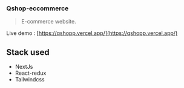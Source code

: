 ### Qshop-eccommerce

> E-commerce website. 

Live demo : [https://qshopp.vercel.app/](https://qshopp.vercel.app/)

## Stack used
- NextJs
- React-redux
- Tailwindcss

